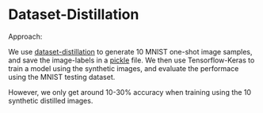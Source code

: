 # Dataset-Distillation

Approach:

We use [dataset-distillation](https://github.com/SsnL/dataset-distillation) to generate 10 MNIST one-shot image samples, and save the image-labels in a [pickle](./image_data.pkl) file. We then use Tensorflow-Keras to train a model using the synthetic images, and evaluate the performace using the MNIST testing dataset.

However, we only get around 10-30% accuracy when training using the 10 synthetic distilled images.  
